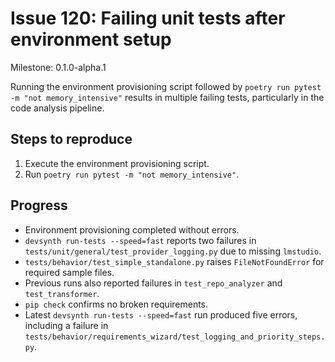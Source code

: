 # Issue 120: Failing unit tests after environment setup

Milestone: 0.1.0-alpha.1

Running the environment provisioning script followed by
`poetry run pytest -m "not memory_intensive"` results in multiple
failing tests, particularly in the code analysis pipeline.

## Steps to reproduce
1. Execute the environment provisioning script.
2. Run `poetry run pytest -m "not memory_intensive"`.

## Progress
- Environment provisioning completed without errors.
- `devsynth run-tests --speed=fast` reports two failures in `tests/unit/general/test_provider_logging.py` due to missing `lmstudio`.
- `tests/behavior/test_simple_standalone.py` raises `FileNotFoundError` for required sample files.
- Previous runs also reported failures in `test_repo_analyzer` and `test_transformer`.
- `pip check` confirms no broken requirements.
- Latest `devsynth run-tests --speed=fast` run produced five errors, including a failure in `tests/behavior/requirements_wizard/test_logging_and_priority_steps.py`.
